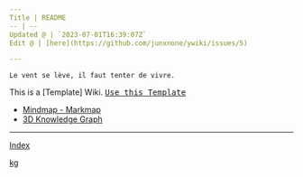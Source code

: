 ```yaml
---
Title | README
-- | --
Updated @ | `2023-07-01T16:39:07Z`
Edit @ | [here](https://github.com/junxnone/ywiki/issues/5)

---
```

`Le vent se lève, ‌‍‍‌‍​‌‌‍​‍‌‌‌‌​‌‌‍‍‍​‌‍‍‍‍​‌‍‍‍‍​‌‍‍‌‍​‌‌‍​‍‍‌‌‌​‌‌‍‍‍​‌‌‌‍‍​‌‍‍‍‍​‌‍‍‌‍​‌‌‍​‌‌‌‌‍​‌‌‍‌​‍‌‌‌‌​‍‍‍‍‍​‍‍‍​‍‌​‌​‌‌‌​‌‌‌‌​‌‌‍il faut tenter de vivre.`


This is a [Template] Wiki.  <kbd>[Use this Template](https://github.com/junxnone/ywiki/generate)</kbd>



- [Mindmap - Markmap](https://junxnone.github.io/jstools/mdmarkmap?md=https://junxnone.github.io/ywiki/_sidebar.md)
- [3D Knowledge Graph](https://junxnone.github.io/jstools/3dkg/?json=https://junxnone.github.io/ywiki/kg.json)

---

[Index](_sidebar.md ':include')

[kg](https://junxnone.github.io/jstools/3dkg/?json=https://junxnone.github.io/ywiki/kg.json ':include :type=iframe width=100% height=800px')





